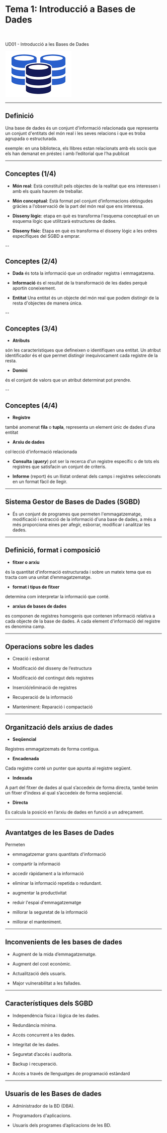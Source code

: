 # Tema 1: Introducció a Bases de Dades
<br>
<br>
UD01 - Introducció a les Bases de Dades

![data-base.png](../../../../assets/img/data-base.png)

---

## Definició

Una base de dades és un conjunt d'informació relacionada que representa un conjunt d'entitats del món real i les seves relacions i que es troba agrupada o estructurada.

exemple: en una biblioteca, els llibres estan relacionats amb els socis que els han demanat en préstec i amb l’editorial que l’ha publicat


---

## Conceptes (1/4)

* **Món real**: Està constituït pels objectes de la realitat que ens interessen i amb els quals haurem de treballar.

* **Món conceptual**: Està format pel conjunt d’informacions obtingudes gràcies a l'observació de la part del món real que ens interessa. 

* **Disseny lògic**: etapa en què es transforma l'esquema conceptual en un esquema lògic que utilitzarà estructures de dades.

* **Disseny físic**: Etapa en què es transforma el disseny lògic a les ordres específiques del SGBD a emprar.

--

## Conceptes  (2/4)

* **Dada**
és tota la informació que un ordinador registra i emmagatzema.

* **Informació**
és el resultat de la transformació de les dades perquè aportin coneixement.

* **Entitat**
Una entitat és un objecte del món real que podem distingir de la resta d'objectes de manera única.

--

## Conceptes  (3/4)

* **Atributs**

són les característiques que defineixen o identifiquen una entitat. 
Un atribut identificador és el que permet distingir inequívocament cada registre de la resta.

* **Domini**

és el conjunt de valors que un atribut determinat pot prendre.

--

## Conceptes  (4/4)

* **Registre**

també anomenat **fila** o **tupla**, representa un element únic de dades d'una entitat
 
* **Arxiu de dades**

col·lecció d'informació relacionada

* **Consulta** (***query***) pot ser
la recerca d'un registre específic o
de tots els registres que satisfacin un conjunt de criteris.

* **Informe** (report)
és un llistat ordenat dels camps i registres seleccionats en un format fàcil de llegir.

---

## Sistema Gestor de Bases de Dades (SGBD)

* És un conjunt de programes que permeten l'emmagatzematge, modificació i extracció de la informació d'una base de dades, a més a més proporciona eines per afegir, esborrar, modificar i analitzar les dades.


---

## Definició, format i composició

* **fitxer o arxiu**

és la quantitat d'informació estructurada i sobre un mateix tema que es tracta com una unitat d’emmagatzematge.

* **format i tipus de fitxer**

determina com interpretar la informació que conté.

* **arxius de bases de dades** 

es componen de registres homogenis que contenen informació relativa a cada objecte de la base de dades. A cada element d'informació del registre es denomina camp.


---

## Operacions sobre les dades

* Creació i esborrat

* Modificació del disseny de l’estructura

* Modificació del contingut dels registres

* Inserció/eliminació de registres

* Recuperació de la informació

* Manteniment: Reparació i compactació

---

## Organització dels arxius de dades

* **Seqüencial**

Registres emmagatzemats de forma contigua.

* **Encadenada**

Cada registre conté un punter que apunta al registre següent.

* **Indexada**

A part del fitxer de dades al qual s’accedeix de forma directa, també tenim un fitxer d'índexs al qual s’accedeix de forma seqüencial.

* **Directa**

Es calcula la posició en l’arxiu de dades en funció a un adreçament.

---

## Avantatges de les Bases de Dades

Permeten

- emmagatzemar grans quantitats d'informació

- compartir la informació

- accedir ràpidament a la informació

- eliminar la informació repetida o redundant.

- augmentar la productivitat

- reduir l'espai d'emmagatzematge

- millorar la seguretat de la informació

- millorar el manteniment.

---

## Inconvenients de les bases de dades

* Augment de la mida d’emmagatzematge.

* Augment del cost econòmic.

* Actualització dels usuaris.

* Major vulnerabilitat a les fallades.

---

## Característiques dels SGBD

* Independència física i lògica de les dades.

* Redundància mínima.

* Accés concurrent a les dades.

* Integritat de les dades.

* Seguretat d’accés i auditoria.

* Backup i recuperació.

* Accés a través de llenguatges de programació estàndard

---

## Usuaris de les Bases de dades

* Administrador de la BD (DBA).

* Programadors d'aplicacions.

* Usuaris dels programes d’aplicacions de les BD.
